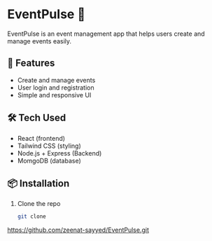 # EventPulse 🎉

EventPulse is an event management app that helps users create and manage events easily.

## 🚀 Features 
- Create and manage events
- User login and registration
- Simple and responsive UI

## 🛠️ Tech Used
- React (frontend)
- Tailwind CSS (styling)
- Node.js + Express (Backend) 
- MomgoDB (database)

## 📦 Installation
1. Clone the repo 
    ```bash
    git clone
https://github.com/zeenat-sayyed/EventPulse.git
